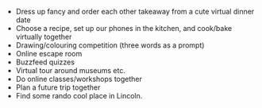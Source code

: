 - Dress up fancy and order each other takeaway from a cute virtual dinner date
- Choose a recipe, set up our phones in the kitchen, and cook/bake virtually together
- Drawing/colouring competition (three words as a prompt)
- Online escape room
- Buzzfeed quizzes
- Virtual tour around museums etc.
- Do online classes/workshops together
- Plan a future trip together
- Find some rando cool place in Lincoln.